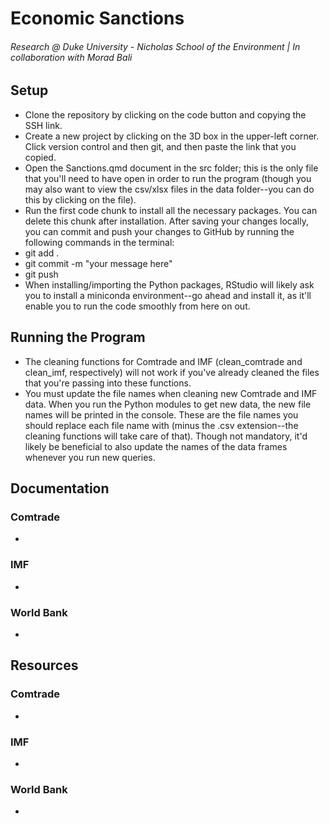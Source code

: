 # Economic Sanctions
###### Research @ Duke University - Nicholas School of the Environment | In collaboration with Morad Bali

## Setup
* Clone the repository by clicking on the code button and copying the SSH link.
* Create a new project by clicking on the 3D box in the upper-left corner. Click version control and then git, and then paste the link that you copied.
* Open the Sanctions.qmd document in the src folder; this is the only file that you'll need to have open in order to run the program (though you may also want to view the csv/xlsx files in the data folder--you can do this by clicking on the file).
* Run the first code chunk to install all the necessary packages. You can delete this chunk after installation. After saving your changes locally, you can commit and push your changes to GitHub by running the following commands in the terminal:
*   git add .
*   git commit -m "your message here"
*   git push
* When installing/importing the Python packages, RStudio will likely ask you to install a miniconda environment--go ahead and install it, as it'll enable you to run the code smoothly from here on out.

## Running the Program
* The cleaning functions for Comtrade and IMF (clean_comtrade and clean_imf, respectively) will not work if you've already cleaned the files that you're passing into these functions.
* You must update the file names when cleaning new Comtrade and IMF data. When you run the Python modules to get new data, the new file names will be printed in the console. These are the file names you should replace each file name with (minus the .csv extension--the cleaning functions will take care of that). Though not mandatory, it'd likely be beneficial to also update the names of the data frames whenever you run new queries.

## Documentation
### Comtrade
*
### IMF
*
### World Bank
*
## Resources
### Comtrade
*
### IMF
*
### World Bank
*
